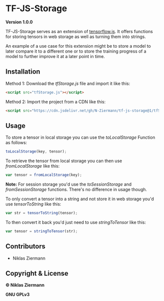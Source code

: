 # TF-JS-Storage

**Version 1.0.0**

TF-JS-Storage serves as an extension of [tensorflow.js](https://www.tensorflow.org/js/). It offers functions for storing tensors in web storage as well as turning them into strings.

An example of a use case for this extension might be to store a model to later compare it to a different one or to store the training progress of a model to further improve it at a later point in time.

## Installation

Method 1: Download the *tfStorage.js* file and import it like this:

```html
<script src="tfStorage.js"></script>
```

Method 2: Import the project from a CDN like this:

```html
<script src="https://cdn.jsdelivr.net/gh/N-Ziermann/tf-js-storage@1/tfStorage.js"></script>
```

## Usage

To store a tensor in local storage you can use the *toLocalStorage* Function as follows:

```javascript
toLocalStorage(key, tensor);
```

To retrieve the tensor from local storage you can then use *fromLocalStorage* like this:

```javascript
var tensor = fromLocalStorage(key);
```

**Note:** For session storage you'd use the *toSessionStorage* and *fromSessionStorage* functions. There's no difference in usage though.

To only convert a tensor into a string and not store it in web storage you'd use *tensorToString* like this:

```javascript
var str = tensorToString(tensor);
```

To then convert it back you'd just need to use *stringToTensor* like this:

```javascript
var tensor = stringToTensor(str);
```

## Contributors

- Niklas Ziermann

## Copyright & License

**© Niklas Ziermann** 

**GNU GPLv3**